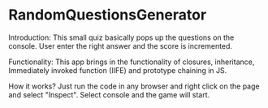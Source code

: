 # RandomQuestionsGenerator

Introduction:
This small quiz basically pops up the questions on the console. User enter the right answer and the score is incremented.

Functionality:
This app brings in the functionality of closures, inheritance, Immediately invoked function (IIFE) and prototype chaining in JS.

How it works?
Just run the code in any browser and right click on the page and select "Inspect". Select console and the game will start.
